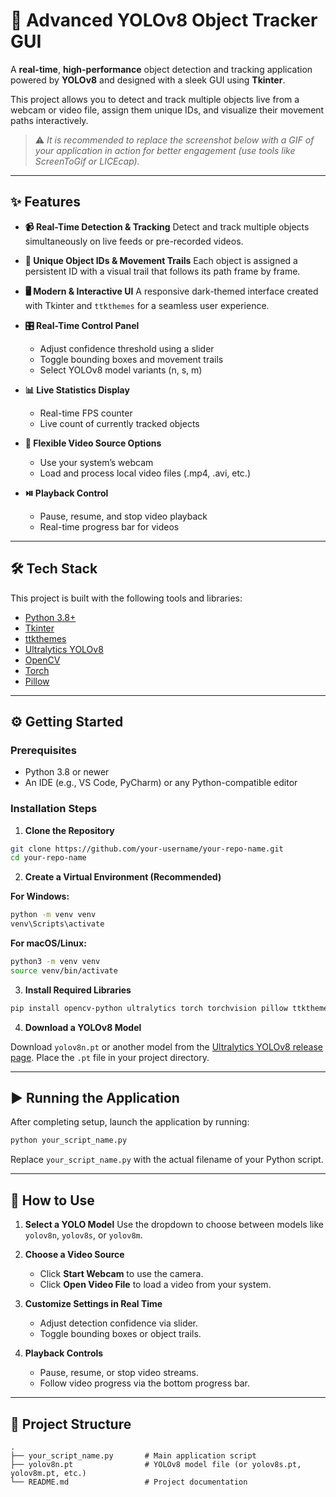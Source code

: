 # 🚀 Advanced YOLOv8 Object Tracker GUI

A **real-time**, **high-performance** object detection and tracking application powered by **YOLOv8** and designed with a sleek GUI using **Tkinter**.

This project allows you to detect and track multiple objects live from a webcam or video file, assign them unique IDs, and visualize their movement paths interactively.

> ⚠️ *It is recommended to replace the screenshot below with a GIF of your application in action for better engagement (use tools like ScreenToGif or LICEcap).*

---

## ✨ Features

* **📹 Real-Time Detection & Tracking**
  Detect and track multiple objects simultaneously on live feeds or pre-recorded videos.

* **🎯 Unique Object IDs & Movement Trails**
  Each object is assigned a persistent ID with a visual trail that follows its path frame by frame.

* **🖥️ Modern & Interactive UI**
  A responsive dark-themed interface created with Tkinter and `ttkthemes` for a seamless user experience.

* **🎛️ Real-Time Control Panel**

  * Adjust confidence threshold using a slider
  * Toggle bounding boxes and movement trails
  * Select YOLOv8 model variants (n, s, m)

* **📊 Live Statistics Display**

  * Real-time FPS counter
  * Live count of currently tracked objects

* **🎥 Flexible Video Source Options**

  * Use your system’s webcam
  * Load and process local video files (.mp4, .avi, etc.)

* **⏯️ Playback Control**

  * Pause, resume, and stop video playback
  * Real-time progress bar for videos

---

## 🛠️ Tech Stack

This project is built with the following tools and libraries:

* [Python 3.8+](https://www.python.org/)
* [Tkinter](https://docs.python.org/3/library/tkinter.html)
* [ttkthemes](https://pypi.org/project/ttkthemes/)
* [Ultralytics YOLOv8](https://github.com/ultralytics/ultralytics)
* [OpenCV](https://opencv.org/)
* [Torch](https://pytorch.org/)
* [Pillow](https://python-pillow.org/)

---

## ⚙️ Getting Started

### Prerequisites

* Python 3.8 or newer
* An IDE (e.g., VS Code, PyCharm) or any Python-compatible editor

### Installation Steps

1. **Clone the Repository**

```bash
git clone https://github.com/your-username/your-repo-name.git
cd your-repo-name
```

2. **Create a Virtual Environment (Recommended)**

**For Windows:**

```bash
python -m venv venv
venv\Scripts\activate
```

**For macOS/Linux:**

```bash
python3 -m venv venv
source venv/bin/activate
```

3. **Install Required Libraries**

```bash
pip install opencv-python ultralytics torch torchvision pillow ttkthemes
```

4. **Download a YOLOv8 Model**

Download `yolov8n.pt` or another model from the [Ultralytics YOLOv8 release page](https://github.com/ultralytics/ultralytics). Place the `.pt` file in your project directory.

---

## ▶️ Running the Application

After completing setup, launch the application by running:

```bash
python your_script_name.py
```

Replace `your_script_name.py` with the actual filename of your Python script.

---

## 📖 How to Use

1. **Select a YOLO Model**
   Use the dropdown to choose between models like `yolov8n`, `yolov8s`, or `yolov8m`.

2. **Choose a Video Source**

   * Click **Start Webcam** to use the camera.
   * Click **Open Video File** to load a video from your system.

3. **Customize Settings in Real Time**

   * Adjust detection confidence via slider.
   * Toggle bounding boxes or object trails.

4. **Playback Controls**

   * Pause, resume, or stop video streams.
   * Follow video progress via the bottom progress bar.

---

## 📁 Project Structure

```
.
├── your_script_name.py       # Main application script
├── yolov8n.pt                # YOLOv8 model file (or yolov8s.pt, yolov8m.pt, etc.)
└── README.md                 # Project documentation
```

